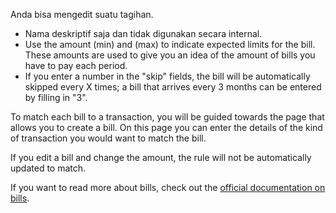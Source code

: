 Anda bisa mengedit suatu tagihan.

* Nama deskriptif saja dan tidak digunakan secara internal.
* Use the amount (min) and (max) to indicate expected limits for the bill. These amounts are used to give you an idea of the amount of bills you have to pay each period.
* If you enter a number in the "skip" fields, the bill will be automatically skipped every X times; a bill that arrives every 3 months can be entered by filling in "3".

To match each bill to a transaction, you will be guided towards the page that allows you to create a bill. On this page you can enter the details of the kind of transaction you would want to match the bill.

If you edit a bill and change the amount, the rule will not be automatically updated to match.

If you want to read more about bills, check out the [official documentation on bills](https://firefly-iii.readthedocs.io/en/latest/advanced/bills.html).